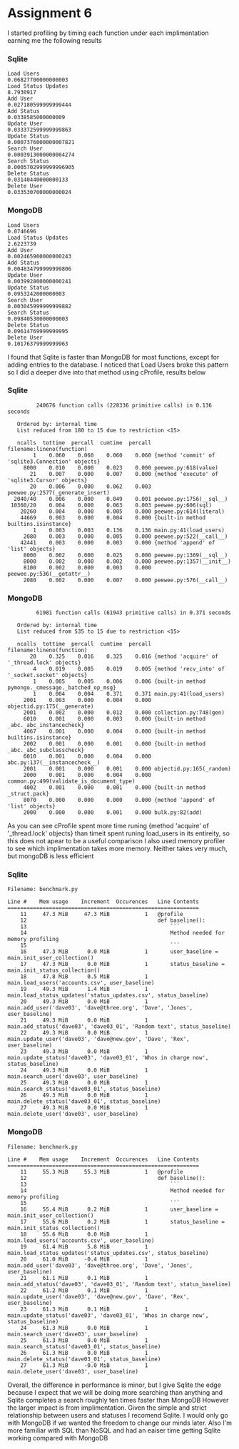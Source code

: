 # Assignment 6

I started profiling by timing each function under each implimentation earning me the following results

### Sqlite
```
Load Users
0.06827700000000003
Load Status Updates
8.7930917
Add User
0.027180599999999444
Add Status
0.0338585000000009
Update User
0.033372599999999863
Update Status
0.0007376000000007821
Search User
0.0003913000000004274
Search Status
0.0005702999999996905
Delete Status
0.03140440000000133
Delete User
0.033530700000000024
```

### MongoDB
```
Load Users
0.0746696
Load Status Updates
2.6223739
Add User
0.002465900000000243
Add Status
0.004834799999999806
Update User
0.003992800000000241
Update Status
0.0953242000000003
Search User
0.003045999999999882
Search Status
0.09840530000000003
Delete Status
0.09614769999999995
Delete User
0.10176379999999963

```

I found that Sqlite is faster than MongoDB for most functions, except for adding entries to the database.
I noticed that Load Users broke this pattern so I did a deeper dive into that method using cProfile, results below

### Sqlite
```
         240676 function calls (228336 primitive calls) in 0.136 seconds

   Ordered by: internal time
   List reduced from 180 to 15 due to restriction <15>

   ncalls  tottime  percall  cumtime  percall filename:lineno(function)
        1    0.060    0.060    0.060    0.060 {method 'commit' of 'sqlite3.Connection' objects}
     8000    0.010    0.000    0.023    0.000 peewee.py:618(value)
       21    0.007    0.000    0.007    0.000 {method 'execute' of 'sqlite3.Cursor' objects}
       20    0.006    0.000    0.062    0.003 peewee.py:2577(_generate_insert)
  2040/40    0.006    0.000    0.049    0.001 peewee.py:1756(__sql__)
 10360/20    0.004    0.000    0.063    0.003 peewee.py:606(sql)
    20260    0.004    0.000    0.005    0.000 peewee.py:614(literal)
    44669    0.003    0.000    0.004    0.000 {built-in method builtins.isinstance}
        1    0.003    0.003    0.136    0.136 main.py:41(load_users)
     2080    0.003    0.000    0.005    0.000 peewee.py:522(__call__)
    42441    0.003    0.000    0.003    0.000 {method 'append' of 'list' objects}
     8000    0.002    0.000    0.025    0.000 peewee.py:1369(__sql__)
     8000    0.002    0.000    0.002    0.000 peewee.py:1357(__init__)
     8100    0.002    0.000    0.003    0.000 peewee.py:536(__getattr__)
     2080    0.002    0.000    0.007    0.000 peewee.py:576(__call__)
```

### MongoDB
```
         61981 function calls (61943 primitive calls) in 0.371 seconds

   Ordered by: internal time
   List reduced from 535 to 15 due to restriction <15>

   ncalls  tottime  percall  cumtime  percall filename:lineno(function)
       20    0.325    0.016    0.325    0.016 {method 'acquire' of '_thread.lock' objects}
        4    0.019    0.005    0.019    0.005 {method 'recv_into' of '_socket.socket' objects}
        1    0.005    0.005    0.006    0.006 {built-in method pymongo._cmessage._batched_op_msg}
        1    0.004    0.004    0.371    0.371 main.py:41(load_users)
     2001    0.003    0.000    0.004    0.000 objectid.py:175(__generate)
     2001    0.002    0.000    0.012    0.000 collection.py:748(gen)
     6010    0.001    0.000    0.003    0.000 {built-in method _abc._abc_instancecheck}
     4067    0.001    0.000    0.004    0.000 {built-in method builtins.isinstance}
     2002    0.001    0.000    0.001    0.000 {built-in method _abc._abc_subclasscheck}
     6010    0.001    0.000    0.004    0.000 abc.py:137(__instancecheck__)
     2001    0.001    0.000    0.001    0.000 objectid.py:165(_random)
     2000    0.001    0.000    0.004    0.000 common.py:499(validate_is_document_type)
     4002    0.001    0.000    0.001    0.000 {built-in method _struct.pack}
     8070    0.000    0.000    0.000    0.000 {method 'append' of 'list' objects}
     2000    0.000    0.000    0.001    0.000 bulk.py:82(add)
```

As you can see cProfile spent more time runing {method 'acquire' of '_thread.lock' objects} than timeit spent runing load_users in its entireity, so this does not apear to be a useful comparison
I also used memory profiler to see which implimentation takes more memory.  Neither takes very much, but mongoDB is less efficient

### Sqlite
```
Filename: benchmark.py

Line #    Mem usage    Increment  Occurences   Line Contents
============================================================
    11     47.3 MiB     47.3 MiB           1   @profile
    12                                         def baseline():
    13                                             ```
    14                                             Method needed for memory profiling
    15                                             ```
    16     47.3 MiB      0.0 MiB           1       user_baseline = main.init_user_collection()
    17     47.3 MiB      0.0 MiB           1       status_baseline = main.init_status_collection()
    18     47.8 MiB      0.5 MiB           1       main.load_users('accounts.csv', user_baseline)
    19     49.3 MiB      1.4 MiB           1       main.load_status_updates('status_updates.csv', status_baseline)
    20     49.3 MiB      0.0 MiB           1       main.add_user('dave03', 'dave@three.org', 'Dave', 'Jones', user_baseline)
    21     49.3 MiB      0.0 MiB           1       main.add_status('dave03', 'dave03_01', 'Random text', status_baseline)
    22     49.3 MiB      0.0 MiB           1       main.update_user('dave03', 'dave@new.gov', 'Dave', 'Rex', user_baseline)
    23     49.3 MiB      0.0 MiB           1       main.update_status('dave03', 'dave03_01', 'Whos in charge now', status_baseline)
    24     49.3 MiB      0.0 MiB           1       main.search_user('dave03', user_baseline)
    25     49.3 MiB      0.0 MiB           1       main.search_status('dave03_01', status_baseline)
    26     49.3 MiB      0.0 MiB           1       main.delete_status('dave03_01', status_baseline)
    27     49.3 MiB      0.0 MiB           1       main.delete_user('dave03', user_baseline)
```

### MongoDB
```
Filename: benchmark.py

Line #    Mem usage    Increment  Occurences   Line Contents
============================================================
    11     55.3 MiB     55.3 MiB           1   @profile
    12                                         def baseline():
    13                                             ```
    14                                             Method needed for memory profiling
    15                                             ```
    16     55.4 MiB      0.2 MiB           1       user_baseline = main.init_user_collection()
    17     55.6 MiB      0.2 MiB           1       status_baseline = main.init_status_collection()
    18     55.6 MiB      0.0 MiB           1       main.load_users('accounts.csv', user_baseline)
    19     61.4 MiB      5.8 MiB           1       main.load_status_updates('status_updates.csv', status_baseline)
    20     61.0 MiB     -0.4 MiB           1       main.add_user('dave03', 'dave@three.org', 'Dave', 'Jones', user_baseline)
    21     61.1 MiB      0.1 MiB           1       main.add_status('dave03', 'dave03_01', 'Random text', status_baseline)
    22     61.2 MiB      0.1 MiB           1       main.update_user('dave03', 'dave@new.gov', 'Dave', 'Rex', user_baseline)
    23     61.3 MiB      0.1 MiB           1       main.update_status('dave03', 'dave03_01', 'Whos in charge now', status_baseline)
    24     61.3 MiB      0.0 MiB           1       main.search_user('dave03', user_baseline)
    25     61.3 MiB      0.0 MiB           1       main.search_status('dave03_01', status_baseline)
    26     61.3 MiB      0.0 MiB           1       main.delete_status('dave03_01', status_baseline)
    27     61.3 MiB     -0.0 MiB           1       main.delete_user('dave03', user_baseline)
```

Overall, the difference in performance is minor, but I give Sqlite the edge because I expect that we will be doing more searching than anything and Sqlite completes a search roughly ten times faster than MongoDB
However the larger impact is from implimentation.  Given the simple and strict relationship between users and statuses I recomend Sqlite.  I would only go with MongoDB if we wanted the freedom to change our minds later.
Also I'm more familiar with SQL than NoSQL and had an eaiser time getting Sqlite working compared with MongoDB